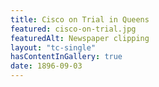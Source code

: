 ```yaml
---
title: Cisco on Trial in Queens
featured: cisco-on-trial.jpg
featuredAlt: Newspaper clipping
layout:	"tc-single"
hasContentInGallery: true
date: 1896-09-03
---
```

